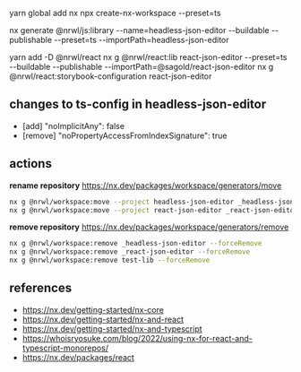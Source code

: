 yarn global add nx
npx create-nx-workspace --preset=ts

nx generate @nrwl/js:library --name=headless-json-editor --buildable --publishable --preset=ts --importPath=headless-json-editor

yarn add -D @nrwl/react
nx g @nrwl/react:lib react-json-editor --preset=ts  --buildable --publishable --importPath=@sagold/react-json-editor
nx g @nrwl/react:storybook-configuration react-json-editor
    

## changes to ts-config in headless-json-editor

- [add] "noImplicitAny": false
- [remove] "noPropertyAccessFromIndexSignature": true


## actions

**rename repository** https://nx.dev/packages/workspace/generators/move

```sh
nx g @nrwl/workspace:move --project headless-json-editor _headless-json-editor
nx g @nrwl/workspace:move --project react-json-editor _react-json-editor
```

**remove repository** https://nx.dev/packages/workspace/generators/remove

```sh
nx g @nrwl/workspace:remove _headless-json-editor --forceRemove
nx g @nrwl/workspace:remove _react-json-editor --forceRemove
nx g @nrwl/workspace:remove test-lib --forceRemove
```


## references

- https://nx.dev/getting-started/nx-core
- https://nx.dev/getting-started/nx-and-react
- https://nx.dev/getting-started/nx-and-typescript
- https://whoisryosuke.com/blog/2022/using-nx-for-react-and-typescript-monorepos/
- https://nx.dev/packages/react
